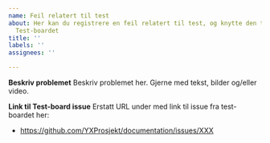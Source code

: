 ```yaml
---
name: Feil relatert til test
about: Her kan du registrere en feil relatert til test, og knytte den til issue fra
  Test-boardet
title: ''
labels: ''
assignees: ''

---
```


**Beskriv problemet**
Beskriv problemet her. Gjerne med tekst, bilder og/eller video.

**Link til Test-board issue**
Erstatt URL under med link til issue fra test-boardet her:
- https://github.com/YXProsjekt/documentation/issues/XXX
